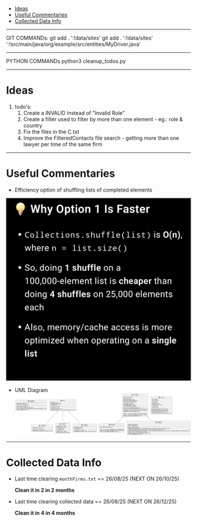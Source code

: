 <!-- TOC -->
* [Ideas](#ideas)
* [Useful Commentaries](#useful-commentaries)
* [Collected Data Info](#collected-data-info)
<!-- TOC -->

---
GIT COMMANDs:
git add . ':!data/sites'
git add . ':!data/sites' ':!src/main/java/org/example/src/entities/MyDriver.java'

---
PYTHON COMMANDs
python3 cleanup_todos.py

---
# Ideas
1. todo's:
   1. Create a INVALID instead of "Invalid Role" 
   2. Create a filter used to filter by more than one element - eg.: role & country
   3. Fix the files in the C.txt
   4. Improve the FilteredContacts file search - getting more than one lawyer per time of the same firm

---
# Useful Commentaries
* Efficiency option of shuffling lists of completed elements

![memoryEfficiency.jpg](images/memoryEfficiency.jpg)


* UML Diagram
![img.png](images/UML_diagram.png)

---
# Collected Data Info
- Last time clearing `monthFirms.txt` == 26/08/25 (NEXT ON 26/10/25)
  
    **Clean it in 2 in 2 months**  

- Last time clearing collected data == 26/08/25 (NEXT ON 26/12/25)

    **Clean it in 4 in 4 months**

